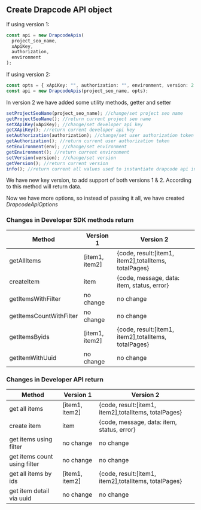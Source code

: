 ## Create Drapcode API object

If using version 1:

```typescript
const api = new DrapcodeApis(
  project_seo_name,
  xApiKey,
  authorization,
  environment
);
```

If using version 2:

```typescript
const opts = { xApiKey: "", authorization: "", environment, version: 2 };
const api = new DrapcodeApis(project_seo_name, opts);
```

In version 2 we have added some utility methods, getter and setter

```typescript
setProjectSeoName(project_seo_name); //change/set project seo name
getProjectSeoName(); //return current project seo name
setXApiKey(xApiKey); //change/set developer api key
getXApiKey(); //return current developer api key
setAuthorization(authorization); //change/set user authorization token
getAuthorization(); //return current user authorization token
setEnvironment(env); //change/set environment
getEnvironment(); //return current environment
setVersion(version); //change/set version
getVersion(); //return current version
info(); //return current all values used to instantiate drapcode api instance
```

We have new key version, to add support of both versions 1 & 2. According to this method will return data.

Now we have more options, so instead of passing it all, we have created _DrapcodeApiOptions_

### Changes in Developer SDK methods return

| Method                  | Version 1      | Version 2                                            |
| ----------------------- | -------------- | ---------------------------------------------------- |
| getAllItems             | [item1, item2] | {code, result:[item1, item2],totalItems, totalPages} |
| createItem              | item           | {code, message, data: item, status, error}           |
| getItemsWithFilter      | no change      | no change                                            |
| getItemsCountWithFilter | no change      | no change                                            |
| getItemsByids           | [item1, item2] | {code, result:[item1, item2],totalItems, totalPages} |
| getItemWithUuid         | no change      | no change                                            |

### Changes in Developer API return

| Method                       | Version 1      | Version 2                                            |
| ---------------------------- | -------------- | ---------------------------------------------------- |
| get all items                | [item1, item2] | {code, result:[item1, item2],totalItems, totalPages} |
| create item                  | item           | {code, message, data: item, status, error}           |
| get items using filter       | no change      | no change                                            |
| get items count using filter | no change      | no change                                            |
| get all items by ids         | [item1, item2] | {code, result:[item1, item2],totalItems, totalPages} |
| get item detail via uuid     | no change      | no change                                            |
